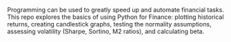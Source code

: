 Programming can be used to greatly speed up and automate financial tasks. This repo explores the basics of using Python for Finance: plotting historical returns, creating candlestick graphs, testing the normality assumptions, assessing volatility (Sharpe, Sortino, M2 ratios), and calculating beta.
